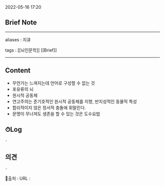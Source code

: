 2022-05-16 17:20
## Brief Note
---
aliases : 지큐

tags : [[뇌인문학]] [[Brief]] 

---

## Content
- 무언가는 느껴지는데 언어로 구성할 수 없는 것
- 포유류의 뇌
- 원시적 공동체
- 연고주의는 준기호적인 원시적 공동체를 지향, 반지성적인 동물적 특성
- 합리적이지 않은 정서적 충돌에 휘말린다.
- 문명이 무너져도 생존을 할 수 있는 것은 도수요법

## ⏱Log
	-

## 의견
	-


📙출처 :
URL :